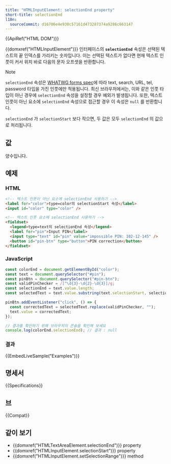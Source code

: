 ```yaml
---
title: "HTMLInputElement: selectionEnd property"
short-title: selectionEnd
l10n:
  sourceCommit: d16706e4e930c57161d473287374a9286c663147
---
```


{{ApiRef("HTML DOM")}}

{{domxref("HTMLInputElement")}} 인터페이스의 **`selectionEnd`** 속성은 선택된 텍스트의 끝 인덱스를 가리키는 숫자입니다. 이는 선택된 텍스트가 없다면 현재 텍스트 인풋이 커서 위치 바로 다음의 문자 오프셋을 반환합니다.

> [!NOTE] 
> `selectionEnd` 속성은 [WHATWG forms spec](https://html.spec.whatwg.org/multipage/forms.html#concept-input-apply)에 따라 text, search, URL, tel, password 타입을 가진 인풋에만 적용됩니다. 최신 브라우저에서는, 이와 같은 인풋 타입이 아닌 경우에 `selectionEnd` 속성을 설정할 경우 예외가 발생됩니다. 또한, 텍스트 인풋이 아닌 요소에 `selectionEnd` 속성으로 접근할 경우 이 속성은 `null` 를 반환합니다.

`selectionEnd` 가 `selectionStart` 보다 작으면,
두 값은 모두 `selectionEnd` 의 값으로 처리됩니다.

## 값

양수입니다.

## 예제

### HTML

```html
<!-- 텍스트 인풋이 아닌 요소에 selectionEnd 사용하기 -->
<label for="color">type=color의 selectionStart 속성</label>
<input id="color" type="color" />

<!-- 텍스트 인풋 요소에 selectionEnd 사용하기 -->
<fieldset>
  <legend>type=text의 selectionEnd 속성</legend>
  <label for="pin">Input PIN</label>
  <input type="text" id="pin" value="impossible PIN: 102-12-145" />
  <button id="pin-btn" type="button">PIN correction</button>
</fieldset>
```

### JavaScript

```js
const colorEnd = document.getElementById("color");
const text = document.querySelector("#pin");
const pinBtn = document.querySelector("#pin-btn");
const validPinChecker = /[^\d{3}-\d{2}-\d{3}]/g;
const selectionEnd = text.value.length;
const selectedText = text.value.substring(text.selectionStart, selectionEnd);

pinBtn.addEventListener("click", () => {
  const correctedText = selectedText.replace(validPinChecker, "");
  text.value = correctedText;
});

// 결과를 확인하기 위해 브라우저의 콘솔을 확인해 보세요
console.log(colorEnd.selectionEnd); // 결과 : null
```

### 결과

{{EmbedLiveSample("Examples")}}

## 명세서

{{Specifications}}

## 브

{{Compat}}

## 같이 보기

- {{domxref("HTMLTextAreaElement.selectionEnd")}} property
- {{domxref("HTMLInputElement.selectionStart")}} property
- {{domxref("HTMLInputElement.setSelectionRange")}} method
